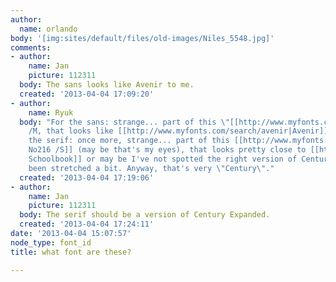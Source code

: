 ```yaml
---
author:
  name: orlando
body: '[img:sites/default/files/old-images/Niles_5548.jpg]'
comments:
- author:
    name: Jan
    picture: 112311
  body: The sans looks like Avenir to me.
  created: '2013-04-04 17:09:20'
- author:
    name: Ryuk
  body: "For the sans: strange... part of this \"[[http://www.myfonts.com/search/futura|Futura-esque]]\"
    /M, that looks like [[http://www.myfonts.com/search/avenir|Avenir]]...\r\nFor
    the serif: once more, strange... part of this [[http://www.myfonts.com/fonts/itc/modern-no-216/|Modern
    No216 /S]] (may be that's my eyes), that looks pretty close to [[http://www.myfonts.com/fonts/mti/monotype-century-schoolbook|Century
    Schoolbook]] or may be I've not spotted the right version of Century or it has
    been stretched a bit. Anyway, that's very \"Century\"."
  created: '2013-04-04 17:19:06'
- author:
    name: Jan
    picture: 112311
  body: The serif should be a version of Century Expanded.
  created: '2013-04-04 17:24:11'
date: '2013-04-04 15:07:57'
node_type: font_id
title: what font are these?

---
```

